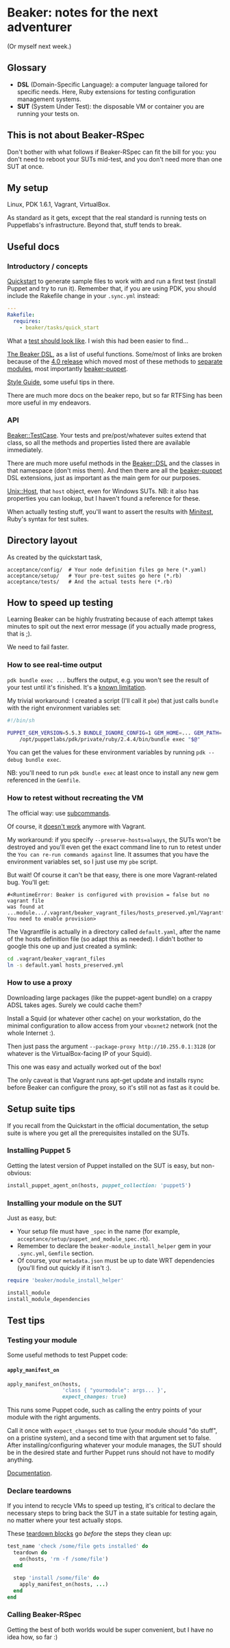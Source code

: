 # Beaker: notes for the next adventurer

(Or myself next week.)

## Glossary

- __DSL__ (Domain-Specific Language): a computer language tailored for specific
  needs. Here, Ruby extensions for testing configuration management systems.
- __SUT__ (System Under Test): the disposable VM or container you are running your
  tests on.

## This is not about Beaker-RSpec

Don't bother with what follows if Beaker-RSpec can fit the bill for you: you
don't need to reboot your SUTs mid-test, and you don't need more than one SUT
at once.

## My setup

Linux, PDK 1.6.1, Vagrant, VirtualBox.

As standard as it gets, except that the real standard is running tests on
Puppetlabs's infrastructure. Beyond that, stuff tends to break.


## Useful docs

### Introductory / concepts

[Quickstart] to generate sample files to work with and run a first test
(install Puppet and try to run it). Remember that, if you are using PDK, you
should include the Rakefile change in your `.sync.yml` instead:

```yaml
---
Rakefile:
  requires:
    - beaker/tasks/quick_start
```

What a [test should look like]. I wish this had been easier to find...

[The Beaker DSL], as a list of useful functions. Some/most of links are broken
because of the [4.0 release] which moved most of these methods to [separate
modules], most importantly [beaker-puppet].

[Style Guide], some useful tips in there.

There are much more docs on the beaker repo, but so far RTFSing has been more
useful in my endeavors.

[Quickstart]: https://github.com/puppetlabs/beaker/blob/master/docs/tutorials/quick_start_rake_tasks.md
[The Beaker DSL]: https://github.com/puppetlabs/beaker/blob/master/docs/how_to/the_beaker_dsl.md
[4.0 release]: https://github.com/puppetlabs/beaker/blob/4.0.0/docs/how_to/upgrade_from_3_to_4.md
[separate modules]: https://www.rubydoc.info/find/github?q=beaker
[beaker-puppet]: https://www.rubydoc.info/github/puppetlabs/beaker-puppet
[Style Guide]: https://github.com/puppetlabs/beaker/blob/master/docs/concepts/style_guide.md
[test should look like]: https://www.rubydoc.info/github/puppetlabs/beaker/Beaker/DSL/Structure

### API

[Beaker::TestCase]. Your tests and pre/post/whatever suites extend that class,
so all the methods and properties listed there are available immediately.

There are much more useful methods in the [Beaker::DSL] and the classes in that
namespace (don't miss them). And then there are all the [beaker-puppet] DSL
extensions, just as important as the main gem for our purposes.

[Unix::Host], that `host` object, even for Windows SUTs. NB: it also
has properties you can lookup, but I haven't found a reference for these.

When actually testing stuff, you'll want to assert the results with [Minitest],
Ruby's syntax for test suites.

[Beaker::TestCase]: https://www.rubydoc.info/github/puppetlabs/beaker/Beaker/TestCase
[Beaker::DSL]: https://www.rubydoc.info/github/puppetlabs/beaker/Beaker/DSL
[beaker-puppet]: https://www.rubydoc.info/github/puppetlabs/beaker-puppet/
[Unix::Host]: https://www.rubydoc.info/github/puppetlabs/beaker/Unix/Host
[Minitest]: http://docs.seattlerb.org/minitest/Minitest/Assertions.html


## Directory layout

As created by the quickstart task,

```
acceptance/config/  # Your node definition files go here (*.yaml)
acceptance/setup/   # Your pre-test suites go here (*.rb)
acceptance/tests/   # And the actual tests here (*.rb)
```


## How to speed up testing

Learning Beaker can be highly frustrating because of each attempt takes minutes
to spit out the next error message (if you actually made progress, that is ;).

We need to fail faster.

### How to see real-time output

`pdk bundle exec ...` buffers the output, e.g. you won't see the result of your
test until it's finished. It's a
[known limitation](https://github.com/puppetlabs/pdk/issues/364).

My trivial workaround: I created a script (I'll call it `pbe`) that just calls
`bundle` with the right environment variables set:

```bash
#!/bin/sh

PUPPET_GEM_VERSION=5.5.3 BUNDLE_IGNORE_CONFIG=1 GEM_HOME=... GEM_PATH=... PATH=... \
    /opt/puppetlabs/pdk/private/ruby/2.4.4/bin/bundle exec "$@"
```

You can get the values for these environment variables by running `pdk --debug
bundle exec`.

NB: you'll need to run `pdk bundle exec` at least once to install any new gem
referenced in the `Gemfile`.

### How to retest without recreating the VM

The official way: use
[subcommands](https://github.com/puppetlabs/beaker/blob/master/docs/tutorials/subcommands.md).

Of course, it [doesn't
work](https://tickets.puppetlabs.com/projects/BKR/issues/BKR-1469) anymore with
Vagrant.

My workaround: if you specify `--preserve-hosts=always`, the SUTs won't be
destroyed and you'll even get the exact command line to run to retest under the
`You can re-run commands against` line. It assumes that you have
the environment variables set, so I just use my `pbe` script.

But wait! Of course it can't be that easy, there is one more Vagrant-related
bug. You'll get:

```
#<RuntimeError: Beaker is configured with provision = false but no vagrant file
was found at
...module.../.vagrant/beaker_vagrant_files/hosts_preserved.yml/Vagrantfile.
You need to enable provision>
```

The Vagrantfile is actually in a directory called `default.yaml`, after the
name of the hosts definition file (so adapt this as needed). I didn't bother to
google this one up and just created a symlink:

```bash
cd .vagrant/beaker_vagrant_files
ln -s default.yaml hosts_preserved.yml
```

### How to use a proxy

Downloading large packages (like the puppet-agent bundle) on a crappy ADSL
takes ages. Surely we could cache them?

Install a Squid (or whatever other cache) on your workstation, do the minimal
configuration to allow access from your `vboxnet2` network (not the whole
Internet :).

Then just pass the argument `--package-proxy http://10.255.0.1:3128` (or
whatever is the VirtualBox-facing IP of your Squid).

This one was easy and actually worked out of the box!

The only caveat is that Vagrant runs apt-get update and installs rsync before
Beaker can configure the proxy, so it's still not as fast as it could be.


## Setup suite tips

If you recall from the Quickstart in the official documentation, the setup
suite is where you get all the prerequisites installed on the SUTs.

### Installing Puppet 5

Getting the latest version of Puppet installed on the SUT is easy, but
non-obvious:

```ruby
install_puppet_agent_on(hosts, puppet_collection: 'puppet5')
```

### Installing your module on the SUT

Just as easy, but:

- Your setup file must have `_spec` in the name (for example,
  `acceptance/setup/puppet_and_module_spec.rb`).
- Remember to declare the `beaker-module_install_helper` gem in your
  `.sync.yml`, `Gemfile` section.
- Of course, your `metadata.json` must be up to date WRT dependencies (you'll
  find out quickly if it isn't :).

```ruby
require 'beaker/module_install_helper'

install_module
install_module_dependencies
```

## Test tips

### Testing your module

Some useful methods to test Puppet code:

#### `apply_manifest_on`

```ruby
apply_manifest_on(hosts,
                  'class { "yourmodule": args... }',
                  expect_changes: true)
```

This runs some Puppet code, such as calling the entry points of your module
with the right arguments.

Call it once with `expect_changes` set to true (your module should "do stuff",
on a pristine system), and a second time with that argument set to false. After
installing/configuring whatever your module manages, the SUT should be in the
desired state and further Puppet runs should not have to modify anything.

[Documentation](https://www.rubydoc.info/github/puppetlabs/beaker-puppet/Beaker/DSL/Helpers/PuppetHelpers#apply_manifest_on-instance_method).


### Declare teardowns

If you intend to recycle VMs to speed up testing, it's critical to declare the
necessary steps to bring back the SUT in a state suitable for testing again, no
matter where your test actually stops.

These [teardown blocks] go _before_ the steps they clean up:

```ruby
test_name 'check /some/file gets installed' do
  teardown do
    on(hosts, 'rm -f /some/file')
  end

  step 'install /some/file' do
    apply_manifest_on(hosts, ...)
  end
end
```

[teardown blocks]: https://github.com/puppetlabs/beaker/blob/master/docs/concepts/style_guide.md#teardowns

### Calling Beaker-RSpec

Getting the best of both worlds would be super convenient, but I have no idea
how, so far :)
